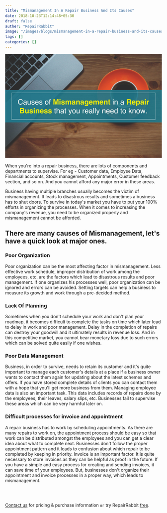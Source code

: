 ```yaml
---
title: "Mismanagement In A Repair Business And Its Causes"
date: 2018-10-23T12:14:48+05:30
draft: false
auther: "RepairRabbit"
image: "/images/blogs/mismanagement-in-a-repair-business-and-its-causes.jpg"
tags: []
categories: []
---
```


<img src="/images/blogs/mismanagement-in-a-repair-business-and-its-causes.jpg" alt="Mismanagement In A Repair Business And Its Causes" />


When you're into a repair business, there are lots of components and departments to supervise. For eg - Customer data, Employee Data, Financial accounts, Stock management, Appointments, Customer feedback section, and so on. And you cannot afford any major error in these areas. 

Business having multiple branches usually becomes the victim of mismanagement. It leads to disastrous results and sometimes a business has to shut doors. To survive in today's market you have to put your 100% efforts in organizing the processes. When it comes to increasing the company's revenue, you need to be organized properly and mismanagement cannot be afforded.

## There are many causes of Mismanagement, let's have a quick look at major ones.

### Poor Organization

Poor organization can be the most affecting factor in mismanagement. Less effective work schedule, improper distribution of work among the employees, etc. are the factors which lead to disastrous results and poor management. If one organizes his processes well, poor organization can be ignored and errors can be avoided. Setting targets can help a business to measure its growth and work through a pre-decided method.

### Lack Of Planning

Sometimes when you don't schedule your work and don't plan your roadmap, it becomes difficult to complete the tasks on time which later lead to delay in work and poor management. Delay in the completion of repairs can destroy your goodwill and it ultimately results in revenue loss. And in this competitive market, you cannot bear monetary loss due to such errors which can be solved quite easily if one wishes. 

### Poor Data Management

Business, in order to survive, needs to retain its customer and it's quite important to manage each customer's details at a place if a business owner wants to contact them again for updating about the latest schemes and offers. If you have stored complete details of clients you can contact them with a hope that you'll get more business from them. Managing employee data is also an important task. This data includes records of repairs done by the employees, their leaves, salary slips, etc. Businesses fail to supervise these areas which can be very harmful later on.

### Difficult processes for invoice and appointment

A repair business has to work by scheduling appointments. As there are many repairs to work on, the appointment process should be easy so that work can be distributed amongst the employees and you can get a clear idea about what to complete next. Businesses don't follow the proper appointment pattern and it leads to confusion about which repair to be completed by keeping in priority.
Invoice is an important factor. It is quite necessary to store invoices as they can be helpful as proof in the future. If you have a simple and easy process for creating and sending invoices, it can save time of your employees. But, businesses don't organize their appointment and invoice processes in a proper way, which leads to mismanagement.

<br>
<br>

<a href="mailto:contact@repairrabbit.co?subject=Query of RepairRabbit" target="_blank">Contact us</a> for pricing & purchase information `or` try RepairRabbit <a href="https://demo.repairrabbit.co/admin" rel="noopener" target="_blank" title="RepairRabbit Demo">free</a>.

<br>